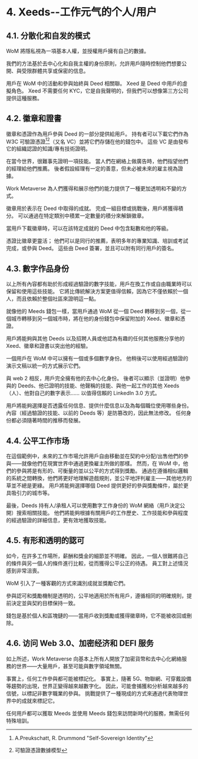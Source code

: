 # 4. Xeeds--工作元气的个人/用户

## 4.1. 分散化和自发的模式

WoM 將隱私視為一項基本人權，並授權用戶擁有自己的數據。

我們的方法基於去中心化和自我主權的身份原則，允許用戶隨時控制他們想要公開、與受限群體共享或保密的信息。

用戶在 WoM 中的活動和參與始終與 Deed 相關聯。 Xeed 是 Deed 中用戶的虛擬角色。 Xeed 不需要任何 KYC，它是自我聲明的，但我們可以想像第三方公司提供這種服務。

## 4.2. 徽章和證書

徽章和憑證作為用戶參與 Deed 的一部分提供給用戶。 持有者可以下載它們作為 W3C 可驗證憑證[^7][^8]（又名 VC）並將它們存儲在他的錢包中。 這些 VC 是由發布它的組織認證的知識/專有技術證明。

在當今世界，很難事先證明一項技能。 當人們在網絡上做廣告時，他們指望他們的經理給他們推薦。 後者假設經理有一定的善意，但未必被未來的雇主視為證據。

Work Metaverse 為人們獲得和展示他們的能力提供了一種更加透明和不變的方式。

徽章用於表示在 Deed 中取得的成就。 完成一組目標或挑戰後，用戶將獲得積分。 可以通過在特定類別中積累一定數量的積分來解鎖徽章。

當用戶下載徽章時，可以在該特定成就的 Deed 中包含點數和他的等級。

憑證比徽章更靈活； 他們可以是同行的推薦，表明多年的專業知識、培訓或考試完成，或參與 Deed。 這些由 Deed 簽署，並且可以附有同行用戶的簽名。

## 4.3. 數字作品身份

以上所有內容都有助於形成經過驗證的數字技能，用戶在換工作或自由職業時可以保留和使用這些技能。 它將比傳統解決方案更值得信賴，因為它不僅依賴於一個人，而且依賴於整個社區來證明這一點。

就像他的 Meeds 錢包一樣，當用戶通過 WoM 從一個 Deed 轉移到另一個，從一個城市轉移到另一個城市時，將在他的身份錢包中保留附加的 Xeed、徽章和憑證。

用戶將能夠與其他 Deeds 以及招聘人員或他認為有趣的任何其他服務分享他的 Xeed、徽章和證書以突出他的經驗。

一個用戶在 WoM 中可以擁有一個或多個數字身份。 他稍後可以使用經過驗證的演示文稿以統一的方式展示它們。

與 web 2 相反，用戶完全擁有他的去中心化身份。 後者可以顯示（並證明）他參與的 Deeds、他已證明的技能、他聲稱的技能、與他一起工作的其他 Xeeds（人）、他對自己的數字表示…… 以值得信賴的 LinkedIn 3.0 方式。

用戶將能夠選擇是否透露任何信息、提供什麼信息以及為每個職位使用哪些身份。 內容（經過驗證的技能、以前的 Deeds 等）是防篡改的，因此無法修改。 任何身份都必須隨著時間的推移而發展。

## 4.4. 公平工作市场

在這個範例中，未來的工作市場允許用戶自由移動並在契約中分配/出售他們的參與——就像他們在現實世界中通過更換雇主所做的那樣。 然而，在 WoM 中，他們的參與將是有形的、可衡量的並以公平的方式得到獎勵。 通過在遵循相似邏輯的系統之間轉換，他們將更好地理解遊戲規則，並公平地評判雇主——其他地方的草並不總是更綠。 用戶將能夠選擇哪個 Deed 提供更好的參與獎勵條件，屬於更具吸引力的城市等。

最後，Deeds 持有人/承租人可以使用數字工作身份的 WoM 網絡（用戶決定公開）搜索相關技能。 他們將能夠根據有關用戶的工作歷史、工作技能和參與程度的經過驗證的詳細信息，更有效地獲取技能。

## 4.5. 有形和透明的認可

如今，在許多工作場所，薪酬和獎金的細節並不明確。 因此，一個人很難將自己的條件與另一個人的條件進行比較，從而獲得公平公正的待遇。 員工對上述情況感到非常沮喪。

WoM 引入了一種客觀的方式來識別成就並獎勵它們。

參與認可和獎勵機制是透明的，公平地適用於所有用戶，遵循相同的明確規則，提前決定並與契約目標保持一致。

錢包是基於個人和區塊鏈的——當用戶收到獎勵或獲得徽章時，它不能被收回或刪除。

## 4.6. 访问 Web 3.0、加密经济和 DEFI 服务

如上所述，Work Metaverse 向基本上所有人開放了加密貨幣和去中心化網絡服務的世界——大量用戶，甚至可能與數字領域無關。

事實上，任何工作參與都可能被標記化。 事實上，隨著 5G、物聯網、可穿戴設備等趨勢的出現，世界正變得越來越數字化。 因此，可能會捕獲和分析越來越多的信號，以標記非數字職業的參與。 挑戰提供了一種現成的方式來通過代表物理世界中的成就來標記它。

任何用戶都可以獲取 Meeds 並使用 Meeds 錢包來訪問新時代的服務，無需任何特殊培訓。

[^7]: A.Preukschatt, R. Drummond "Self-Sovereign Identity"
[^8]: 可驗證憑證數據模型
